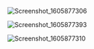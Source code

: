 
![Screenshot_1605877306](https://user-images.githubusercontent.com/33175670/99803307-44fdf380-2b4a-11eb-8a9c-759537803505.png)



![Screenshot_1605877393](https://user-images.githubusercontent.com/33175670/99803313-47604d80-2b4a-11eb-93ba-f9e44d2c2efa.png)



![Screenshot_1605877310](https://user-images.githubusercontent.com/33175670/99803302-429b9980-2b4a-11eb-94bf-eb2c90b43505.png)
